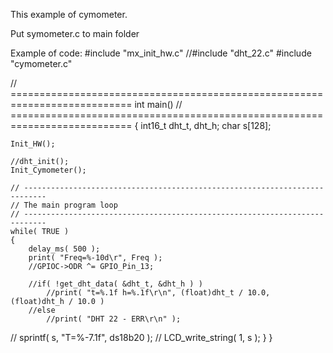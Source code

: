 This example of cymometer.

Put symometer.c to main folder

Example of code:
  #include "mx_init_hw.c"
  //#include "dht_22.c"
  #include "cymometer.c"

  // ===========================================================================
  int main()
  // ===========================================================================
  {
  	int16_t	dht_t, dht_h;
  	char s[128];

  	Init_HW();

	//dht_init();
	Init_Cymometer();

	// ---------------------------------------------------------------------------
	// The main program loop
	// ---------------------------------------------------------------------------
	while( TRUE )
	{
 		delay_ms( 500 );
 		print( "Freq=%-10d\r", Freq );
 		//GPIOC->ODR ^= GPIO_Pin_13;

		//if( !get_dht_data( &dht_t, &dht_h ) )
			//print( "t=%.1f h=%.1f\r\n", (float)dht_t / 10.0, (float)dht_h / 10.0 )
		//else
			//print( "DHT 22 - ERR\r\n" );

  //		sprintf( s, "T=%-7.1f", ds18b20 );
  //		LCD_write_string( 1, s );
	  }
  }
